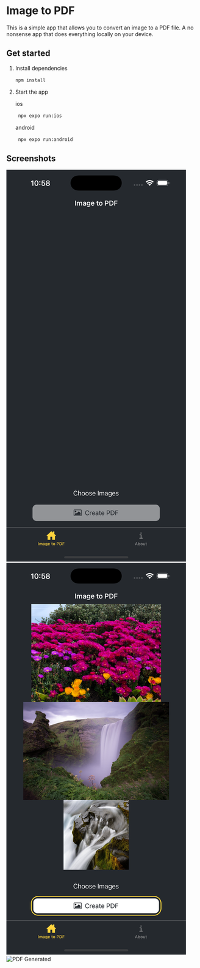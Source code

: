 # Image to PDF

This is a simple app that allows you to convert an image to a PDF file. A no nonsense app that does everything locally on your device.

## Get started

1. Install dependencies

   ```bash
   npm install
   ```

2. Start the app

   ios

   ```bash
    npx expo run:ios
   ```

   android

   ```bash
    npx expo run:android
   ```

## Screenshots

![Landing Screen](app-ss-1.png)
![Image Selected](app-ss-2.png)
![PDF Generated](app-ss-3.png)
